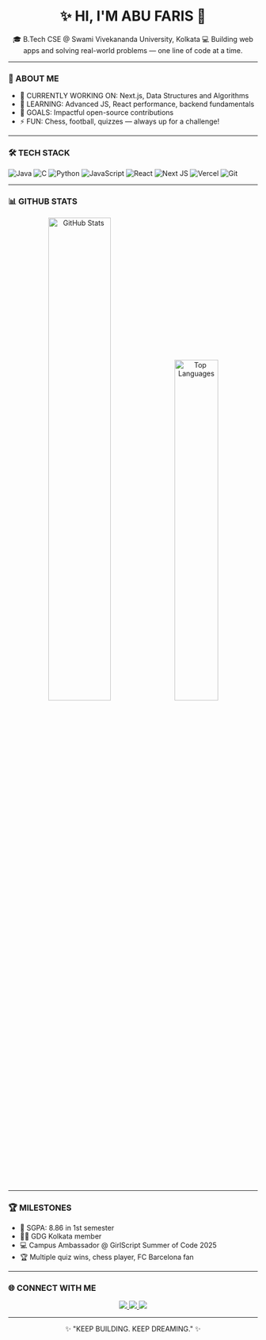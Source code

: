 <p align="center">
</p>

<h1 align="center">✨ HI, I'M ABU FARIS 👋</h1>

<p align="center">
🎓 B.Tech CSE @ Swami Vivekananda University, Kolkata  
💻 Building web apps and solving real-world problems — one line of code at a time.
</p>

---

### 🚀 ABOUT ME

- 🔭 CURRENTLY WORKING ON: Next.js, Data Structures and Algorithms  
- 🌱 LEARNING: Advanced JS, React performance, backend fundamentals  
- 🎯 GOALS: Impactful open-source contributions  
- ⚡ FUN: Chess, football, quizzes — always up for a challenge!

---

### 🛠️ TECH STACK

![Java](https://img.shields.io/badge/Java-ED8B00?style=flat-square&logo=openjdk&logoColor=white)
![C](https://img.shields.io/badge/C-00599C?style=flat-square&logo=c&logoColor=white)
![Python](https://img.shields.io/badge/Python-3776AB?style=flat-square&logo=python&logoColor=white)
![JavaScript](https://img.shields.io/badge/JavaScript-F7DF1E?style=flat-square&logo=javascript&logoColor=black)
![React](https://img.shields.io/badge/React-20232A?style=flat-square&logo=react&logoColor=61DAFB)
![Next JS](https://img.shields.io/badge/Next.JS-000000?style=flat-square&logo=next.js&logoColor=white)
![Vercel](https://img.shields.io/badge/Vercel-000000?style=flat-square&logo=vercel&logoColor=white)
![Git](https://img.shields.io/badge/Git-F05032?style=flat-square&logo=git&logoColor=white)

---

### 📊 GITHUB STATS

<p align="center">
  <img src="https://github-readme-stats.vercel.app/api?username=abufarisdev&show_icons=true&theme=default" alt="GitHub Stats" width="50%" />
  <img src="https://github-readme-stats.vercel.app/api/top-langs/?username=abufarisdev&layout=compact&theme=default" alt="Top Languages" width="42%" />
</p>

---

### 🏆 MILESTONES

- 🏅 SGPA: 8.86 in 1st semester  
- 👨‍💻 GDG Kolkata member  
- 💻 Campus Ambassador @ GirlScript Summer of Code 2025  
- 🏆 Multiple quiz wins, chess player, FC Barcelona fan

---

### 🌐 CONNECT WITH ME

<p align="center">
  <a href="https://www.linkedin.com/in/abufaris">
    <img src="https://img.shields.io/badge/-LinkedIn-0077B5?style=flat-square&logo=linkedin&logoColor=white">
  </a>
  <a href="mailto:abufariskolkata@gmail.com">
    <img src="https://img.shields.io/badge/-Email-D14836?style=flat-square&logo=gmail&logoColor=white">
  </a>
  <a href="https://3-d-portfolio-gkox-abu-faris-projects.vercel.app/">
    <img src="https://img.shields.io/badge/-Portfolio-24292E?style=flat-square&logo=github&logoColor=white">
  </a>
</p>

---

<p align="center">✨ "KEEP BUILDING. KEEP DREAMING." ✨</p>
